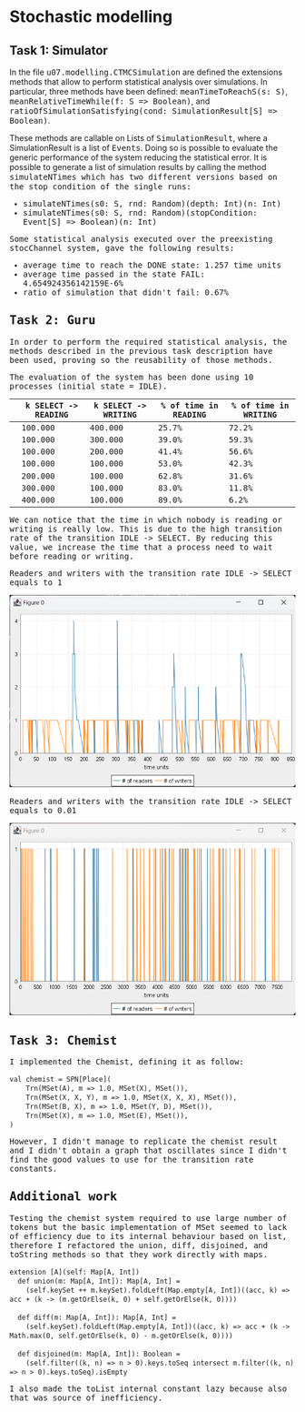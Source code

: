 # Stochastic modelling

## Task 1: Simulator

In the file <tt>u07.modelling.CTMCSimulation</tt> are defined the extensions methods that allow to perform statistical
analysis over simulations. In particular, three methods have been defined: <tt>meanTimeToReachS(s: S)</tt>, 
<tt>meanRelativeTimeWhile(f: S => Boolean)</tt>, and <tt>ratioOfSimulationSatisfying(cond: SimulationResult\[S] => Boolean)</tt>.

These methods are callable on Lists of <tt>SimulationResult</tt>, where a SimulationResult is a list of <tt>Events</tt>.
Doing so is possible to evaluate the generic performance of the system reducing the statistical error.
It is possible to generate a list of simulation results by calling the method <tt>simulateNTimes<tt> which has two different versions
based on the stop condition of the single runs:
- <tt>simulateNTimes(s0: S, rnd: Random)(depth: Int)(n: Int)</tt>
- <tt>simulateNTimes(s0: S, rnd: Random)(stopCondition: Event\[S] => Boolean)(n: Int)</tt>

Some statistical analysis executed over the preexisting <tt>stocChannel</tt> system, gave the following results:

- average time to reach the DONE state: 1.257 time units
- average time passed in the state FAIL: 4.654924356142159E-6%
- ratio of simulation that didn't fail: 0.67%

## Task 2: Guru

In order to perform the required statistical analysis, the methods described in the previous task description have been
used, proving so the reusability of those methods.

The evaluation of the system has been done using 10 processes (initial state = IDLE).

|   | k SELECT -> READING | k SELECT -> WRITING | % of time in READING | % of time in WRITING |
|---|---------------------|---------------------|----------------------|----------------------|
|   | 100.000             | 400.000             | 25.7%                | 72.2%                |
|   | 100.000             | 300.000             | 39.0%                | 59.3%                |
|   | 100.000             | 200.000             | 41.4%                | 56.6%                |
|   | 100.000             | 100.000             | 53.0%                | 42.3%                |
|   | 200.000             | 100.000             | 62.8%                | 31.6%                |
|   | 300.000             | 100.000             | 83.0%                | 11.8%                |
|   | 400.000             | 100.000             | 89.0%                | 6.2%                 |  

We can notice that the time in which nobody is reading or writing is really low. This is due to the high transition rate
of the transition IDLE -> SELECT. By reducing this value, we increase the time that a process need to wait before reading
or writing.

Readers and writers with the transition rate IDLE -> SELECT equals to 1

![img.png](doc/graph1rw.png)

Readers and writers with the transition rate IDLE -> SELECT equals to 0.01

![img.png](doc/graph2rw.png)

## Task 3: Chemist

I implemented the Chemist, defining it as follow:

```
val chemist = SPN[Place](
    Trn(MSet(A), m => 1.0, MSet(X), MSet()),
    Trn(MSet(X, X, Y), m => 1.0, MSet(X, X, X), MSet()),
    Trn(MSet(B, X), m => 1.0, MSet(Y, D), MSet()),
    Trn(MSet(X), m => 1.0, MSet(E), MSet()),
)
```

However, I didn't manage to replicate the chemist result and I didn't obtain a graph that oscillates since I didn't 
find the good values to use for the transition rate constants.

## Additional work

Testing the chemist system required to use large number of tokens but the basic implementation of MSet seemed to lack of
efficiency due to its internal behaviour based on list, therefore I refactored the <tt>union</tt>, <tt>diff</tt>, <tt>disjoined</tt>, 
and <tt>toString</tt> methods so that they work directly with maps.

```
extension [A](self: Map[A, Int])
  def union(m: Map[A, Int]): Map[A, Int] =
    (self.keySet ++ m.keySet).foldLeft(Map.empty[A, Int])((acc, k) => acc + (k -> (m.getOrElse(k, 0) + self.getOrElse(k, 0))))

  def diff(m: Map[A, Int]): Map[A, Int] =
    (self.keySet).foldLeft(Map.empty[A, Int])((acc, k) => acc + (k -> Math.max(0, self.getOrElse(k, 0) - m.getOrElse(k, 0))))

  def disjoined(m: Map[A, Int]): Boolean =
    (self.filter((k, n) => n > 0).keys.toSeq intersect m.filter((k, n) => n > 0).keys.toSeq).isEmpty
```

I also made the <tt>toList</tt> internal constant lazy because also that was source of inefficiency.